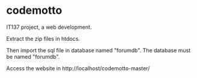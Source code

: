 # codemotto
IT137 project, a web development.

Extract the zip files in htdocs.

Then import the sql file in database named "forumdb". The database must be named "forumdb".

Access the website in http://localhost/codemotto-master/
